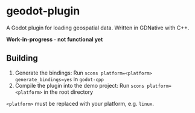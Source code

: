 # geodot-plugin

A Godot plugin for loading geospatial data. Written in GDNative with C++.

__Work-in-progress - not functional yet__

## Building

1. Generate the bindings: Run `scons platform=<platform> generate_bindings=yes` in `godot-cpp`
2. Compile the plugin into the demo project: Run `scons platform=<platform>` in the root directory

`<platform>` must be replaced with your platform, e.g. `linux`.
